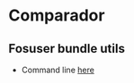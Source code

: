 # Comparador

## Fosuser bundle utils

- Command line [here](https://symfony.com/doc/current/bundles/FOSUserBundle/command_line_tools.html)